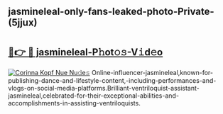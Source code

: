 ## jasmineleal-only-fans​-leaked-photo​-Private-(5jjux)


# <h2><a href="https://mediaupload.pro?title=jasmineleal&ref=git">🔗👉 🔴 jasmineleal-P𝚑ot𝚘𝚜-V𝚒d𝚎o</a></h2>

[![Corinna Kopf Nue Nu𝚍e𝚜](https://i.imgur.com/0qMVB7G.gif)](https://mediaupload.pro?title=jasmineleal&ref=git)
Online-influencer-jasmineleal,known-for-publishing-dance-and-lifestyle-content,-including-performances-and-vlogs-on-social-media-platforms.Brilliant-ventriloquist-assistant-jasmineleal,celebrated-for-their-exceptional-abilities-and-accomplishments-in-assisting-ventriloquists.  